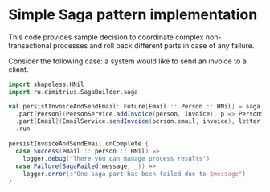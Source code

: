 Simple Saga pattern implementation
====
This code provides sample decision to coordinate complex non-transactional processes and roll back different parts in case of any failure.

Consider the following case: a system would like to send an invoice to a client. 

```Scala
import shapeless.HNil
import ru.dimitrius.SagaBuilder.saga

val persistInvoiceAndSendEmail: Future[Email :: Person :: HNil] = saga
  .part[Person](PersonService.addInvoice(person, invoice), p => PersonService.deleteInvoice(p, invoice))
  .part[Email](EmailService.sendInvoice(person.email, invoice), letter => EmailService.sendExcuse(letter.email, EmailService.createExcuse(letter)))
  .run
  
persistInvoiceAndSendEmail.onComplete {
  case Success(email :: person :: HNil) =>
    logger.debug("There you can manage process results")
  case Failure(SagaFailed(message, _)) =>
    logger.error(s"One saga part has been failed due to $message")
}
```
